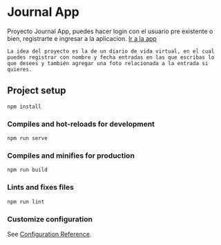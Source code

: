 # Journal App

Proyecto Journal App, puedes hacer login con el usuario pre existente o bien, registrarte e ingresar a la aplicacion.
[Ir a la app](https://journal-app-b89ff2.netlify.app/#/)
```
La idea del proyecto es la de un diario de vida virtual, en el cual puedes registrar con nombre y fecha entradas en las que escribas lo que desees y también agregar una foto relacionada a la entrada si quieres.
```


## Project setup
```
npm install
```

### Compiles and hot-reloads for development
```
npm run serve
```

### Compiles and minifies for production
```
npm run build
```

### Lints and fixes files
```
npm run lint
```

### Customize configuration
See [Configuration Reference](https://cli.vuejs.org/config/).
